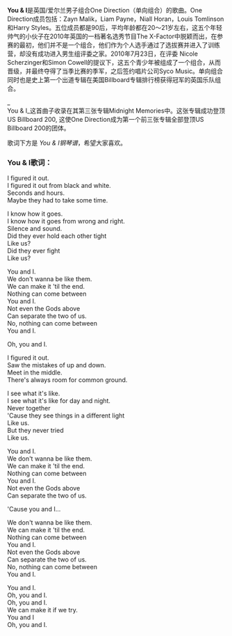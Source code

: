 

**You & I**是英国/爱尔兰男子组合One Direction（单向组合）的歌曲。One Direction成员包括：Zayn Malik，Liam
Payne，Niall Horan，Louis Tomlinson和Harry
Styles。五位成员都是90后，平均年龄都在20～21岁左右，这五个年轻帅气的小伙子在2010年英国的一档著名选秀节目The
X-Factor中脱颖而出，在参赛的最初，他们并不是一个组合，他们作为个人选手通过了选拔赛并进入了训练营，却没有成功进入男生组评委之家。2010年7月23日，在评委
Nicole Scherzinger和Simon
Cowell的提议下，这五个青少年被组成了一个组合，从而晋级，并最终夺得了当季比赛的季军，之后签约唱片公司Syco
Music。单向组合同时也是史上第一个出道专辑在美国Billboard专辑排行榜获得冠军的英国乐队组合。

_  
You & I_这首曲子收录在其第三张专辑Midnight Memories中。这张专辑成功登顶US Billboard 200, 这使One
Direction成为第一个前三张专辑全部登顶US Billboard 200的团体。

  
歌词下方是 _You & I钢琴谱_，希望大家喜欢。

### You & I歌词：

I figured it out.  
I figured it out from black and white.  
Seconds and hours.  
Maybe they had to take some time.

I know how it goes.  
I know how it goes from wrong and right.  
Silence and sound.  
Did they ever hold each other tight  
Like us?  
Did they ever fight  
Like us?

You and I.  
We don't wanna be like them.  
We can make it 'til the end.  
Nothing can come between  
You and I.  
Not even the Gods above  
Can separate the two of us.  
No, nothing can come between  
You and I.

Oh, you and I.

I figured it out.  
Saw the mistakes of up and down.  
Meet in the middle.  
There's always room for common ground.

I see what it's like.  
I see what it's like for day and night.  
Never together  
'Cause they see things in a different light  
Like us.  
But they never tried  
Like us.

You and I.  
We don't wanna be like them.  
We can make it 'til the end.  
Nothing can come between  
You and I.  
Not even the Gods above  
Can separate the two of us.

'Cause you and I...

We don't wanna be like them.  
We can make it 'til the end.  
Nothing can come between  
You and I.  
Not even the Gods above  
Can separate the two of us.  
No, nothing can come between  
You and I.

You and I.  
Oh, you and I.  
Oh, you and I.  
We can make it if we try.  
You and I  
Oh, you and I.


